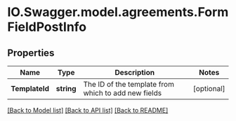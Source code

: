# IO.Swagger.model.agreements.FormFieldPostInfo
## Properties

Name | Type | Description | Notes
------------ | ------------- | ------------- | -------------
**TemplateId** | **string** | The ID of the template from which to add new fields | [optional] 

[[Back to Model list]](../README.md#documentation-for-models) [[Back to API list]](../README.md#documentation-for-api-endpoints) [[Back to README]](../README.md)

